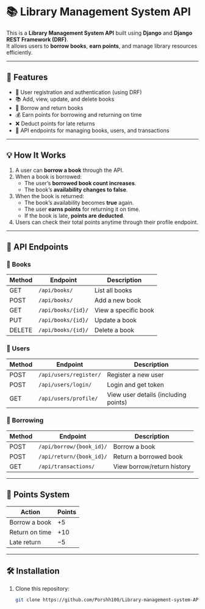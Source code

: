 # 📚 Library Management System API

This is a **Library Management System API** built using **Django** and **Django REST Framework (DRF)**.  
It allows users to **borrow books**, **earn points**, and manage library resources efficiently.

---

## 🚀 Features

- 🧾 User registration and authentication (using DRF)
- 📚 Add, view, update, and delete books
- 🔄 Borrow and return books
- 💰 Earn points for borrowing and returning on time
- ❌ Deduct points for late returns
- 🧠 API endpoints for managing books, users, and transactions

---

## 💡 How It Works

1. A user can **borrow a book** through the API.
2. When a book is borrowed:
   - The user’s **borrowed book count increases**.
   - The book’s **availability changes to false**.
3. When the book is returned:
   - The book’s availability becomes **true** again.
   - The user **earns points** for returning it on time.
   - If the book is late, **points are deducted**.
4. Users can check their total points anytime through their profile endpoint.

---

## 🔗 API Endpoints

### 📘 Books
| Method | Endpoint | Description |
|--------|-----------|-------------|
| GET | `/api/books/` | List all books |
| POST | `/api/books/` | Add a new book |
| GET | `/api/books/{id}/` | View a specific book |
| PUT | `/api/books/{id}/` | Update a book |
| DELETE | `/api/books/{id}/` | Delete a book |

### 👤 Users
| Method | Endpoint | Description |
|--------|-----------|-------------|
| POST | `/api/users/register/` | Register a new user |
| POST | `/api/users/login/` | Login and get token |
| GET | `/api/users/profile/` | View user details (including points) |

### 🔄 Borrowing
| Method | Endpoint | Description |
|--------|-----------|-------------|
| POST | `/api/borrow/{book_id}/` | Borrow a book |
| POST | `/api/return/{book_id}/` | Return a borrowed book |
| GET | `/api/transactions/` | View borrow/return history |

---

## 🧠 Points System

| Action | Points |
|--------|--------|
| Borrow a book | +5 |
| Return on time | +10 |
| Late return | −5 |

---

## 🛠️ Installation

1. Clone this repository:
   ```bash
   git clone https://github.com/Porshh100/Library-management-system-API.git
